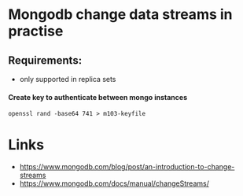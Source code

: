 # Mongodb change data streams in practise
## Requirements:
- only supported in replica sets


#### Create key to authenticate between mongo instances
```shell
openssl rand -base64 741 > m103-keyfile
```


# Links
* https://www.mongodb.com/blog/post/an-introduction-to-change-streams
* https://www.mongodb.com/docs/manual/changeStreams/

